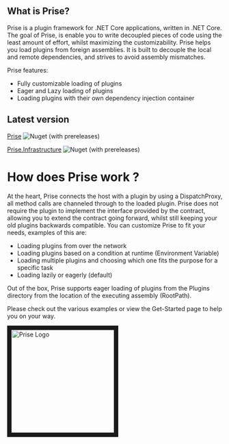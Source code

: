 ## What is Prise?

Prise is a plugin framework for .NET Core applications, written in .NET Core.
The goal of Prise, is enable you to write decoupled pieces of code using the least amount of effort, whilst maximizing the customizability. Prise helps you load plugins from foreign assemblies. It is built to decouple the local and remote dependencies, and strives to avoid assembly mismatches.

Prise features:
- Fully customizable loading of plugins
- Eager and Lazy loading of plugins
- Loading plugins with their own dependency injection container

## Latest version
[Prise](https://www.nuget.org/packages/Prise) ![Nuget (with prereleases)](https://img.shields.io/nuget/vpre/Prise)

[Prise.Infrastructure](https://www.nuget.org/packages/Prise.Infrastructure) ![Nuget (with prereleases)](https://img.shields.io/nuget/vpre/Prise.Infrastructure)


# How does Prise work ?
At the heart, Prise connects the host with a plugin by using a DispatchProxy, all method calls are channeled through to the loaded plugin.
Prise does not require the plugin to implement the interface provided by the contract, allowing you to extend the contract going forward, whilst still keeping your old plugins backwards compatible.
You can customize Prise to fit your needs, examples of this are:
- Loading plugins from over the network
- Loading plugins based on a condition at runtime (Environment Variable)
- Loading multiple plugins and choosing which one fits the purpose for a specific task
- Loading lazily or eagerly (default)

Out of the box, Prise supports eager loading of plugins from the Plugins directory from the location of the executing assembly (RootPath).

Please check out the various examples or view the Get-Started page to help you on your way.

<img src="https://github.com/merken/Prise/blob/master/docs/prise.png?raw=true" 
alt="Prise Logo" width="240" height="240" border="10" style="left:auto;right:auto;" />
